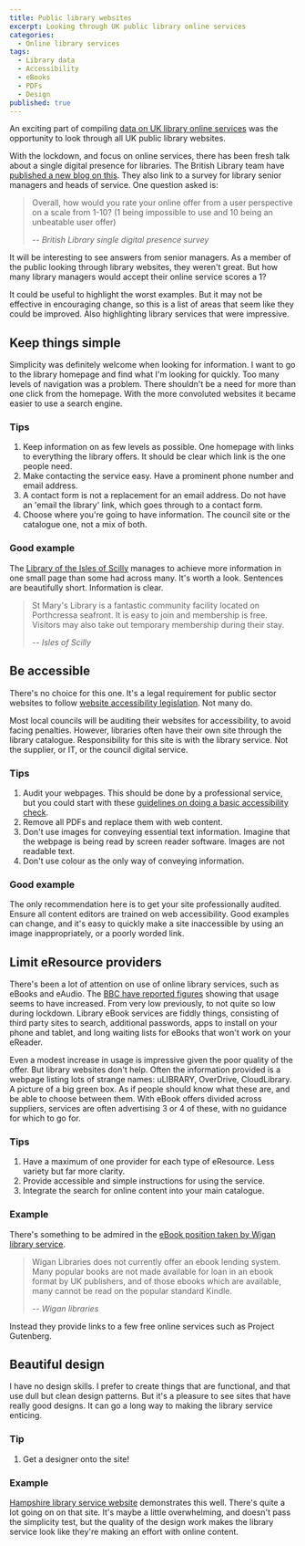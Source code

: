 ```yaml
---
title: Public library websites
excerpt: Looking through UK public library online services
categories:
  - Online library services
tags:
  - Library data
  - Accessibility
  - eBooks
  - PDFs
  - Design
published: true
---
```


An exciting part of compiling [data on UK library online services](https://airtable.com/shrKkzYDUNMMM6qrJ) was the opportunity to look through all UK public library websites.

With the lockdown, and focus on online services, there has been fresh talk about a single digital presence for libraries. The British Library team have [published a new blog on this](https://blogs.bl.uk/living-knowledge/2020/04/a-single-digital-presence-for-uk-libraries-the-project-and-the-platform.html). They also link to a survey for library senior managers and heads of service. One question asked is:

> Overall, how would you rate your online offer from a user perspective on a scale from 1-10? (1 being impossible to use and 10 being an unbeatable user offer)
>
> -- <cite>British Library single digital presence survey</cite>

It will be interesting to see answers from senior managers. As a member of the public looking through library websites, they weren't great. But how many library managers would accept their online service scores a 1?

It could be useful to highlight the worst examples. But it may not be effective in encouraging change, so this is a list of areas that seem like they could be improved. Also highlighting library services that were impressive.

## Keep things simple

Simplicity was definitely welcome when looking for information. I want to go to the library homepage and find what I'm looking for quickly. Too many levels of navigation was a problem. There shouldn't be a need for more than one click from the homepage. With the more convoluted websites it became easier to use a search engine.

### Tips

1. Keep information on as few levels as possible. One homepage with links to everything the library offers. It should be clear which link is the one people need.
2. Make contacting the service easy. Have a prominent phone number and email address.
3. A contact form is not a replacement for an email address. Do not have an 'email the library' link, which goes through to a contact form.
4. Choose where you're going to have information. The council site or the catalogue one, not a mix of both.

### Good example

The [Library of the Isles of Scilly](https://www.scilly.gov.uk/learning-leisure/library-0) manages to achieve more information in one small page than some had across many. It's worth a look. Sentences are beautifully short. Information is clear.

> St Mary's Library is a fantastic community facility located on Porthcressa seafront. It is easy to join and membership is free. Visitors may also take out temporary membership during their stay.
>
> -- <cite>Isles of Scilly</cite>

## Be accessible

There's no choice for this one. It's a legal requirement for public sector websites to follow [website accessibility legislation](https://www.gov.uk/guidance/accessibility-requirements-for-public-sector-websites-and-apps). Not many do.

Most local councils will be auditing their websites for accessibility, to avoid facing penalties. However, libraries often have their own site through the library catalogue. Responsibility for this site is with the library service. Not the supplier, or IT, or the council digital service.

### Tips

1. Audit your webpages. This should be done by a professional service, but you could start with these [guidelines on doing a basic accessibility check](https://www.gov.uk/government/publications/doing-a-basic-accessibility-check-if-you-cant-do-a-detailed-one/doing-a-basic-accessibility-check-if-you-cant-do-a-detailed-one).
2. Remove all PDFs and replace them with web content.
3. Don't use images for conveying essential text information. Imagine that the webpage is being read by screen reader software. Images are not readable text.
4. Don't use colour as the only way of conveying information.

### Good example

The only recommendation here is to get your site professionally audited. Ensure all content editors are trained on web accessibility. Good examples can change, and it's easy to quickly make a site inaccessible by using an image inappropriately, or a poorly worded link.

## Limit eResource providers

There's been a lot of attention on use of online library services, such as eBooks and eAudio. The [BBC have reported figures](https://www.bbc.co.uk/news/uk-england-52368191) showing that usage seems to have increased. From very low previously, to not quite so low during lockdown. Library eBook services are fiddly things, consisting of third party sites to search, additional passwords, apps to install on your phone and tablet, and long waiting lists for eBooks that won't work on your eReader.

Even a modest increase in usage is impressive given the poor quality of the offer. But library websites don't help. Often the information provided is a webpage listing lots of strange names: uLIBRARY, OverDrive, CloudLibrary. A picture of a big green box. As if people should know what these are, and be able to choose between them. With eBook offers divided across suppliers, services are often advertising 3 or 4 of these, with no guidance for which to go for.

### Tips

1. Have a maximum of one provider for each type of eResource. Less variety but far more clarity.
2. Provide accessible and simple instructions for using the service.
3. Integrate the search for online content into your main catalogue.

### Example

There's something to be admired in the [eBook position taken by Wigan library service](https://www.wigan.gov.uk/Resident/Libraries/eMagazines.aspx). 

> Wigan Libraries does not currently offer an ebook lending system.
> Many popular books are not made available for loan in an ebook format by UK publishers, and of those ebooks which are available, many cannot be read on the popular standard Kindle.
>
> -- <cite>Wigan libraries</cite>

Instead they provide links to a few free online services such as Project Gutenberg.

## Beautiful design

I have no design skills. I prefer to create things that are functional, and that use dull but clean design patterns. But it's a pleasure to see sites that have really good designs. It can go a long way to making the library service enticing.

### Tip

1. Get a designer onto the site!

### Example

[Hampshire library service website](https://www.hants.gov.uk/librariesandarchives/library) demonstrates this well. There's quite a lot going on on that site. It's maybe a little overwhelming, and doesn't pass the simplicity test, but the quality of the design work makes the library service look like they're making an effort with online content.
